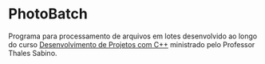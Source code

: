# PhotoBatch

Programa para processamento de arquivos em lotes desenvolvido ao longo do curso [Desenvolvimento de Projetos com C++](https://www.udemy.com/share/106yfW3@cFNwSSqT8nGfTQXIJ3afT1s23UsGVhCg-Lcyfqa8kBUKRSH8EgA_K-fFhjUaBT0aGA==/) ministrado pelo Professor Thales Sabino.
